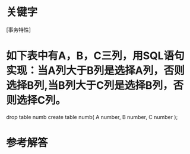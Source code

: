 # 关键字

[事务特性]

# 如下表中有A，B，C三列，用SQL语句实现：当A列大于B列是选择A列，否则选择B列,当B列大于C列是选择B列，否则选择C列。
drop table numb
create table numb(
       A number,
       B number,
       C number
);

# 参考解答



